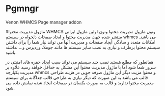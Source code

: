 # Pgmngr
 Venon WHMCS Page manager addon

#ماژول مدیریت محتوا WHMCS‌ ونون
ماژول مدیریت محتوا ونون اولین ماژول ایرانی منتشر شده جهت مدیریت محتوا و ایجاد صفحات دلخواه در سیستم whmcs می باشد. امكانات متعدد و سادگی ایجاد صفحات و مدیریت آنها می تواند نیاز شما را برای داشتن سیستم محتوا برطرف و نیازی به نصب سایر سیستم ها مانند جوملا، وردپرس و... نداشته باشید.


همانطور كه مطلع هستید نصب چند سیستم می تواند سبب ایجاد حفره های امنیتی در سرور شما شود اما با ماژول مدیریت محتوا این مشكل به حداقل خواهد رسید علاوه بر مدیریت یكپارچه whmcs و محتوا مزیت دیگر این ماژول صرفه جویی در هزینه طراحی قالب می باشد به این صورت كه دیگر نیازی به طراحی قالب جداگانه برای سیستم مدیریت محتوا ندارید و قالب به صورت یكسان در صفحات ایجاد شده نمایش داده می شود.
